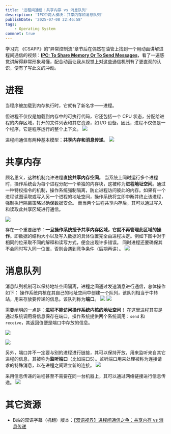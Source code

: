 ```yaml
---
title: '进程间通信：共享内存 vs 消息队列'
description: 'IPC中两大模块：共享内存和消息队列'
publishDate: '2025-07-08 22:46:58'
tags:
    - Operating System
commnet: true
---
```






学习完 《CSAPP》的”异常控制流“章节后在偶然在油管上找到一个用动画讲解进程间通信的视频：[**IPC: To Share Memory Or To Send Messages**](https://www.youtube.com/watch?v=Y2mDwW2pMv4)，看了一遍感觉讲解得非常形象易懂，配合动画让我从视觉上对这些通信机制有了更直观的认识，便有了写此文的冲动。



# 进程



当程序被加载到内存执行时，它就有了新名字——进程。

但进程不仅仅是加载到内存中的可执行代码，它还包括一个 CPU 状态，分配给进程的内存区域，打开的文件列表和其它资源，如 I/O 设备。因此，进程不仅仅是一个程序，它是程序运行的整个上下文。
![](./pictures/1.png)



进程间通信有两种基本模型：**共享内存和消息传递**。
![](./pictures/2.png)



# 共享内存

顾名思义，这种机制允许进程**直接共享内存空间**。
当系统上同时运行多个进程时，操作系统会为每个进程分配一个单独的内存块，这被称为**进程地址空间**。通过一种特权指令的机制，操作系统强制隔离，防止进程访问彼此的内存。如果有一个进程试图读取或写入另一个进程的地址空间，操作系统将立即中断并终止该进程，强制执行隔离策略以确保数据安全。
而当两个进程共享内存后，其可以通过写入和读取此共享区域进行通信。



![](./pictures/3.png)



存在一个重要细节：**一旦操作系统授予共享内存区域，它就不再管理此区域的操作**。即数据的结构大小以及写入数据的具体位置完全由进程决定。例如下图中对于相同的位采取不同的解释和读写方式，便会出现许多错误。
同时进程还要确保其不会同时写入同一位置，否则会遇到竞争条件（后期再讲）。
![](./pictures/4.png)



# 消息队列



消息队列机制可以保持地址空间隔离，进程之间通过发送消息进行通信，总体操作如下：
操作系统内核在其自己的地址空间中创建一个队列，该队列相当于中转站，用来存放要传递的信息。该队列称为**端口**。
![](./pictures/5.png)
![](./pictures/6.png)



需要阐明的一点是：**进程不能访问操作系统内核的地址空间**！
在这里进程其实是通过系统调用将信息保存在端口，操作系统提供两个系统调用：`send` 和 `receive`，其返回值便是端口中存放的信息。

![](./pictures/7.png)

![](./pictures/8.png)



另外，端口并不一定要与别的进程进行链接，其可以保持开放，用来监听来自其它进程的信息，其被称为**监听端口**（比如端口S）。监听端口用来处理被称为连接请求的特殊消息，以在进程之间建立新的连接。
![](./pictures/9.png)



采用信息传递的进程甚至不需要在同一台机器上，其可以通过网络链接进行信息传递。
![](./pictures/10.png)



# 其它资源

- B站的双语字幕（机翻）版本：[【双语视界】进程间通信之争：共享内存 vs 消息传递](https://www.bilibili.com/video/BV1xjGFzRESy/?spm_id_from=333.1007.top_right_bar_window_custom_collection.content.click&vd_source=74ec4f72a4bfcd8ce6aa18434e22e349)
